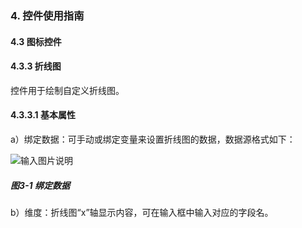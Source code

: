 ### 4. 控件使用指南

#### 4.3 图标控件 

#### 4.3.3 折线图

控件用于绘制自定义折线图。

#### 4.3.3.1 基本属性

a）绑定数据：可手动或绑定变量来设置折线图的数据，数据源格式如下：

![输入图片说明](../../../../images/%20SoFlu%EF%BC%88%E5%89%8D%E7%AB%AF%EF%BC%89%E5%85%A8%E8%87%AA%E5%8A%A8%E5%BC%80%E5%8F%91%E5%B9%B3%E5%8F%B0%E6%95%99%E7%A8%8B/1.%20%E6%9C%80%E6%96%B0%E7%89%88%E6%9C%AC%20-%20%E6%9B%B4%E6%96%B0%E6%97%A5%E6%9C%9F%20-%202023.01.10/4.%20%E6%8E%A7%E4%BB%B6%E4%BD%BF%E7%94%A8%E6%8C%87%E5%8D%97/3.%20%E5%9B%BE%E6%A0%87%E6%8E%A7%E4%BB%B6/3-1.png)

##### 图3-1 绑定数据

b）维度：折线图“x”轴显示内容，可在输入框中输入对应的字段名。
